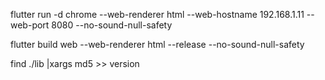 flutter run -d chrome --web-renderer html --web-hostname 192.168.1.11 --web-port 8080 --no-sound-null-safety

flutter build web --web-renderer html --release --no-sound-null-safety

find ./lib |xargs md5 >> version
